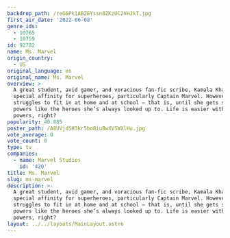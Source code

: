 ```yaml
---
backdrop_path: /reG6Pk1ABZEYssn8ZKzUC2VHJkT.jpg
first_air_date: '2022-06-08'
genre_ids:
  - 10765
  - 10759
id: 92782
name: Ms. Marvel
origin_country:
  - US
original_language: en
original_name: Ms. Marvel
overview: >-
  A great student, avid gamer, and voracious fan-fic scribe, Kamala Khan has a
  special affinity for superheroes, particularly Captain Marvel. However, she
  struggles to fit in at home and at school — that is, until she gets super
  powers like the heroes she’s always looked up to. Life is easier with super
  powers, right?
popularity: 40.885
poster_path: /A8UVjdSH3kr5bo8iuBwXVSWXlHu.jpg
vote_average: 0
vote_count: 0
type: tv
companies:
  - name: Marvel Studios
    id: '420'
title: Ms. Marvel
slug: ms-marvel
description: >-
  A great student, avid gamer, and voracious fan-fic scribe, Kamala Khan has a
  special affinity for superheroes, particularly Captain Marvel. However, she
  struggles to fit in at home and at school — that is, until she gets super
  powers like the heroes she’s always looked up to. Life is easier with super
  powers, right?
layout: ../../layouts/MainLayout.astro
---
```


